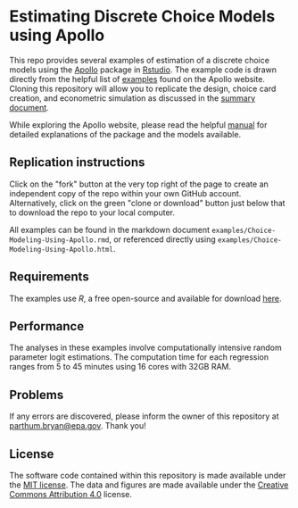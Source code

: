 # Estimating Discrete Choice Models using Apollo

This repo provides several examples of estimation of a discrete choice models using the [Apollo](http://www.apollochoicemodelling.com/index.html) package in [Rstudio](https://www.rstudio.com/). The example code is drawn directly from the helpful list of [examples](http://www.apollochoicemodelling.com/examples.html) found on the Apollo website. Cloning this repository will allow you to replicate the design, choice card creation, and econometric simulation as discussed in the [summary document](https://bryanparthum.github.io/apollo_choice_modeling_examples/examples/Choice-Modeling-Using-Apollo.html).

While exploring the Apollo website, please read the helpful [manual](http://www.apollochoicemodelling.com/files/manual/Apollo.pdf) for detailed explanations of the package and the models available. 

## Replication instructions
Click on the "fork" button at the very top right of the page to create an independent copy of the repo within your own GitHub account. Alternatively, click on the green "clone or download" button just below that to download the repo to your local computer. 

All examples can be found in the markdown document `examples/Choice-Modeling-Using-Apollo.rmd`, or referenced directly using `examples/Choice-Modeling-Using-Apollo.html`.

## Requirements

The examples use *R*, a free open-source and available for download [here](https://www.r-project.org/).

## Performance

The analyses in these examples involve computationally intensive random parameter logit estimations. The computation time for each regression ranges from 5 to 45 minutes using 16 cores with 32GB RAM.

## Problems

If any errors are discovered, please inform the owner of this repository at parthum.bryan@epa.gov. Thank you!

## License

The software code contained within this repository is made available under the [MIT license](http://opensource.org/licenses/mit-license.php). The data and figures are made available under the [Creative Commons Attribution 4.0](https://creativecommons.org/licenses/by/4.0/) license.
